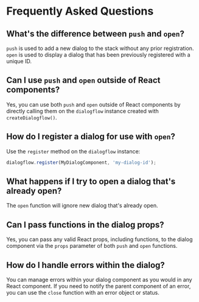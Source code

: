 # Frequently Asked Questions

## What's the difference between `push` and `open`?

`push` is used to add a new dialog to the stack without any prior registration. `open` is used to display a dialog that has been previously registered with a unique ID.

## Can I use `push` and `open` outside of React components?

Yes, you can use both `push` and `open` outside of React components by directly calling them on the `dialogflow` instance created with `createDialogflow()`.

## How do I register a dialog for use with `open`?

Use the `register` method on the `dialogflow` instance:

```ts
dialogflow.register(MyDialogComponent, 'my-dialog-id');
```

## What happens if I try to open a dialog that's already open?

The `open` function will ignore new dialog that's already open.

## Can I pass functions in the dialog props?

Yes, you can pass any valid React props, including functions, to the dialog component via the `props` parameter of both `push` and `open` functions.

## How do I handle errors within the dialog?

You can manage errors within your dialog component as you would in any React component. If you need to notify the parent component of an error, you can use the `close` function with an error object or status.
